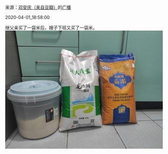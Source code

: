 来源：[邓安庆（来自豆瓣）](https://www.douban.com/people/renjiananhuo/)的[广播](https://www.douban.com/people/renjiananhuo/status/2895839930/)


2020-04-01_18:58:00


继父亲买了一袋米后，嫂子下班又买了一袋米。
![](./pic/2020-04-01_18:58:00-邓安庆的广播1.jpg)  

